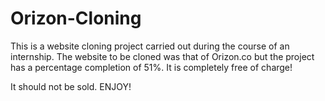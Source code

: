 # Orizon-Cloning
This is a website cloning project carried out during the course of an internship. The website to be cloned was that of Orizon.co but the
project has a percentage completion of 51%.
It is completely free of charge!

It should not be sold.
  ENJOY!
